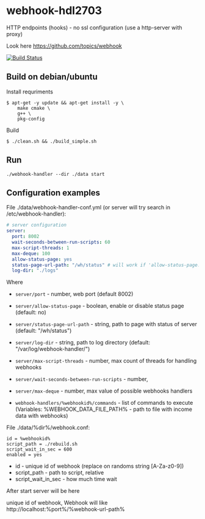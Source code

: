 # webhook-hdl2703

HTTP endpoints (hooks) - no ssl configuration (use a http-server with proxy)

Look here https://github.com/topics/webhook

[![Build Status](https://api.travis-ci.com/sea-kg/webhook-handler.svg?branch=master)](https://travis-ci.com/sea-kg/webhook-handler)

## Build on debian/ubuntu

Install requriments
```
$ apt-get -y update && apt-get install -y \
    make cmake \
    g++ \
    pkg-config
```

Build
```
$ ./clean.sh && ./build_simple.sh
```

## Run

```
./webhook-handler --dir ./data start
```

## Configuration examples

File ./data/webhook-handler-conf.yml (or server will try search in /etc/webhook-handler):

```yaml
# server configuration
server:
  port: 8002
  wait-seconds-between-run-scripts: 60
  max-script-threads: 1
  max-deque: 100
  allow-status-page: yes
  status-page-url-path: "/wh/status" # will work if 'allow-status-page: yes'
  log-dir: "./logs"
```

Where

* `server/port` - number, web port (default 8002)
* `server/allow-status-page` - boolean, enable or disable status page (default: no)
* `server/status-page-url-path` - string, path to page with status of server (default: "/wh/status")
* `server/log-dir` - string, path to log directory (default: "/var/log/webhook-handler/")
* `server/max-script-threads` - number, max count of threads for handling webhooks
* `server/wait-seconds-between-run-scripts` - number, 
* `server/max-deque` - number, max value of possible webhooks handlers


* `webhook-handlers/%webhookid%/commands` - list of commands to execute (Variables: %WEBHOOK_DATA_FILE_PATH% - path to file with income data with webhooks)

File ./data/%dir%/webhook.conf:

```
id = %webhookid%
script_path = ./rebuild.sh
script_wait_in_sec = 600
enabled = yes
```

* id - unique id of webhook (replace on randoms string [A-Za-z0-9])
* script_path - path to script, relative
* script_wait_in_sec - how much time wait


After start server will be here

unique id of webhook, 
Webhook will like http://localhost:%port%/%webhook-url-path%







